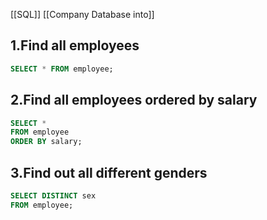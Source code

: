 [[SQL]]
[[Company Database into]]

## 1.Find all employees
```sql
SELECT * FROM employee;

```

## 2.Find all employees ordered by salary
```sql
SELECT *
FROM employee
ORDER BY salary;
```

## 3.Find out all different genders 
```sql
SELECT DISTINCT sex
FROM employee;
```